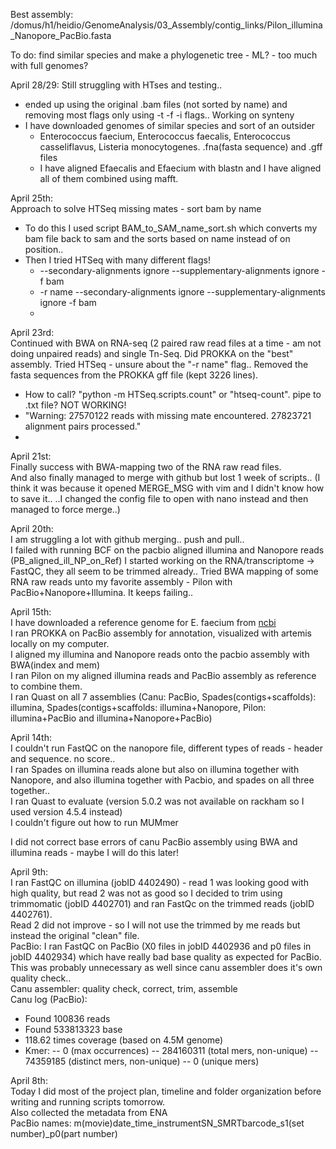 Best assembly:
/domus/h1/heidio/GenomeAnalysis/03_Assembly/contig_links/Pilon_illumina_Nanopore_PacBio.fasta

To do:
find similar species and make a phylogenetic tree - ML? - too much with full genomes?

April 28/29:
Still struggling with HTses and testing..
  - ended up using the original .bam files (not sorted by name) and removing most flags only using -t -f -i flags.. 
Working on synteny
  - I have downloaded genomes of similar species and sort of an outsider
    - Enterococcus faecium, Enterococcus faecalis, Enterococcus casseliflavus, Listeria monocytogenes. .fna(fasta sequence) and .gff files
    - I have aligned Efaecalis and Efaecium with blastn and I have aligned all of them combined using mafft. 


April 25th: <br>
Approach to solve HTSeq missing mates - sort bam by name
  - To do this I used script BAM_to_SAM_name_sort.sh which converts my bam file back to sam and the sorts based on name instead of on position..
  - Then I tried HTSeq with many different flags! 
    - --secondary-alignments ignore --supplementary-alignments ignore -f bam
    - -r name --secondary-alignments ignore --supplementary-alignments ignore -f bam
    - 

April 23rd: <br>
Continued with BWA on RNA-seq (2 paired raw read files at a time - am not doing unpaired reads) and single Tn-Seq.
Did PROKKA on the "best" assembly.
Tried HTSeq - unsure about the "-r name" flag.. Removed the fasta sequences from the PROKKA gff file (kept 3226 lines).
  - How to call? "python -m HTSeq.scripts.count" or "htseq-count". pipe to .txt file? NOT WORKING!
  - "Warning: 27570122 reads with missing mate encountered. 27823721 alignment pairs processed."
  - 

April 21st:<br>
Finally success with BWA-mapping two of the RNA raw read files. <br>
And also finally managed to merge with github but lost 1 week of scripts.. (I think it was because it opened MERGE_MSG with vim and I didn't know how to save it.. ..I changed the config file to open with nano instead and then managed to force merge..)<br>


April 20th:<br>
I am struggling a lot with github merging.. push and pull.. <br>
I failed with running BCF on the pacbio aligned illumina and Nanopore reads (PB_aligned_ill_NP_on_Ref)
I started working on the RNA/transcriptome -> FastQC, they all seem to be trimmed already..
Tried BWA mapping of some RNA raw reads unto my favorite assembly - Pilon with PacBio+Nanopore+Illumina. It keeps failing..<br>



April 15th:<br>
I have downloaded a reference genome for E. faecium from [ncbi](https://ftp-ncbi-nlm-nih-gov.ezproxy.its.uu.se/genomes/refseq/bacteria/Enterococcus_faecium/representative/GCF_010120755.1_ASM1012075v1/) <br>
I ran PROKKA on PacBio assembly for annotation, visualized with artemis locally on my computer.<br>
I aligned my illumina and Nanopore reads onto the pacbio assembly with BWA(index and mem)<br>
I ran Pilon on my aligned illumina reads and PacBio assembly as reference to combine them.<br>
I ran Quast on all 7 assemblies (Canu: PacBio, Spades(contigs+scaffolds): illumina, Spades(contigs+scaffolds: illumina+Nanopore, Pilon: illumina+PacBio and illumina+Nanopore+PacBio)


April 14th:<br>
I couldn't run FastQC on the nanopore file, different types of reads - header and sequence. no score..<br>
I ran Spades on illumina reads alone but also on illumina together with Nanopore, and also illumina together with Pacbio, and spades on all three together.. <br>
I ran Quast to evaluate (version 5.0.2 was not available on rackham so I used version 4.5.4 instead)<br>
I couldn't figure out how to run MUMmer<br>

I did not correct base errors of canu PacBio assembly using BWA and illumina reads - maybe I will do this later!<br>

April 9th:<br>
I ran FastQC on illumina (jobID 4402490) - read 1 was looking good with high quality, but read 2 was not as good so I decided to trim using trimmomatic (jobID 4402701) and ran FastQc on the trimmed reads (jobID 4402761).<br>
Read 2 did not improve - so I will not use the trimmed by me reads but instead the original "clean" file.<br>
PacBio: I ran FastQC on PacBio (X0 files in jobID 4402936 and p0 files in jobID 4402934) which have really bad base quality as expected for PacBio. This was probably unnecessary as well since canu assembler does it's own quality check..<br>
Canu assembler: quality check, correct, trim, assemble<br>
Canu log (PacBio):
- Found 100836 reads
- Found 533813323 base
- 118.62 times coverage (based on 4.5M genome)
- Kmer: 
  --           0 (max occurrences)
  --   284160311 (total mers, non-unique)
  --    74359185 (distinct mers, non-unique)
  --           0 (unique mers)


April 8th:<br>
Today I did most of the project plan, timeline and folder organization before writing and running scripts tomorrow. <br>
Also collected the metadata from ENA<br>
PacBio names: m(movie)date_time_instrumentSN_SMRTbarcode_s1(set number)_p0(part number)<br>
